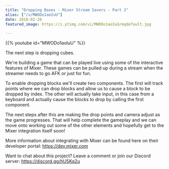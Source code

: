 ```yaml
---
title: "Dropping Boxes - Mixer Stream Savers - Part 2"
alias: ["/v/MWODo1aoIuU"]
date: 2018-02-28
featured_image: https://i.ytimg.com/vi/MWODo1aoIuU/mqdefault.jpg

---
```


{{% youtube id="MWODo1aoIuU" %}}

The next step is dropping cubes.

We're building a game that can be played live using some of the interactive features of Mixer. These games can be pulled up during a stream when the streamer needs to go AFK or just for fun.

To enable dropping blocks we'll create two components. The first will track points where we can drop blocks and allow us to cause a block to be dropped by index. The other will actually take input, in this case from a keyboard and actually cause the blocks to drop by calling the first component.

The next steps after this are making the drop points and camera adjust as the game progresses. That will help complete the gameplay and we can move onto working out some of the other elements and hopefully get to the Mixer integration itself soon!

More information about integrating with Mixer can be found here on their developer portal: https://dev.mixer.com

Want to chat about this project? Leave a comment or join our Discord server: https://discord.gg/hU5Kq2u